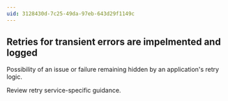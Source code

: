 ```yaml
---
uid: 3128430d-7c25-49da-97eb-643d29f1149c
---
```

## Retries for transient errors are impelmented and logged

<div class="alert is-warning"><p>Possibility of an issue or failure remaining hidden by an application's retry logic.</p></div>

Review retry service-specific guidance.